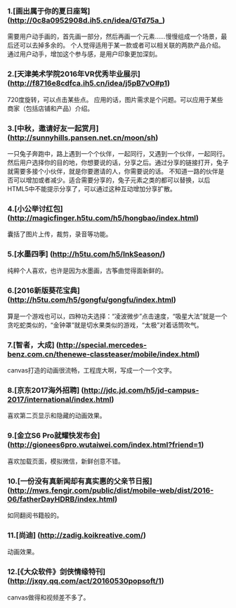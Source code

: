 ### 1.[画出属于你的夏日座驾] (http://0c8a0952908d.ih5.cn/idea/GTd75a_)
需要用户动手画的，首先画一部分，然后再画一个元素……慢慢组成一个场景，最后还可以去掉多余的。
个人觉得适用于某一款或者可以相关联的两款产品介绍。通过用户动手，增加这个参与感，是用户印象更加深刻。

### 2.[天津美术学院2016年VR优秀毕业展示] (http://f8716e8cdfca.ih5.cn/idea/j5pB7vO#p1)
720度旋转，可以点击某些点。
应用的话，图片需求是个问题。可以应用于某些商家（包括店铺和产品）介绍。

### 3.[中秋，邀请好友一起赏月] (http://sunnyhills.pansen.net.cn/moon/sh)
一只兔子奔跑中，路上遇到一个个伙伴，一起同行，又遇到一个伙伴，一起同行。然后用户选择你的目的地，你想要说的话，分享之后。通过分享的链接打开，兔子就需要多接个小伙伴，就是你要邀请的人，你需要说的话。
不知道一路的伙伴是否可以增加或者减少。适合需要分享的，兔子元素之类的都可以替换，以后HTML5中不能提示分享了，可以通过这种互动增加分享扩散。

### 4.[小公举讨红包] (http://magicfinger.h5tu.com/h5/hongbao/index.html)
囊括了图片上传，裁剪，录音等功能。

### 5.[水墨四季] (http://h5tu.com/h5/InkSeason/)
纯粹个人喜欢，也许是因为水墨画，古筝曲觉得面新鲜的。

### 6.[2016新版葵花宝典] (http://h5tu.com/h5/gongfu/gongfu/index.html)
算是一个游戏也可以，四种功夫选择：“凌波微步”点击速度，“吸星大法”就是一个贪吃蛇类似的，“金钟罩”就是切水果类似的游戏，“太极”对着话筒吹气。

### 7.[智者，大成] (http://special.mercedes-benz.com.cn/thenewe-classteaser/mobile/index.html)
canvas打造的动画很流畅，工程庞大啊，写成一个一个文字。

### 8.[京东2017海外招聘] (http://jdc.jd.com/h5/jd-campus-2017/international/index.html)
喜欢第二页显示和隐藏的动画效果。

### 9.[金立S6 Pro就耀快发布会] (http://gionees6pro.wutaiwei.com/index.html?friend=1)
喜欢加载页面，模拟微信，新鲜创意不错。

### 10.[一份没有真新闻却有真实惠的父亲节日报] (http://mws.fengjr.com/public/dist/mobile-web/dist/2016-06/fatherDayHDRB/index.html)
如同翻阅书籍般的。

### 11.[尚迪] (http://zadig.koikreative.com/)
动画效果。

### 12.[《大众软件》剑侠情缘特刊] (http://jxqy.qq.com/act/20160530popsoft/1)
canvas做得和视频差不多了。
